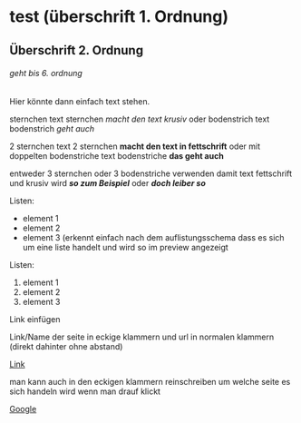 # test (überschrift 1. Ordnung)

## Überschrift 2. Ordnung 

###### geht bis 6. ordnung

Hier könnte dann einfach text stehen.

sternchen text sternchen *macht den text krusiv* oder bodenstrich text bodenstrich _geht auch_

2 sternchen text 2 sternchen **macht den text in fettschrift** oder mit doppelten bodenstriche text bodenstriche __das geht auch__

entweder 3 sternchen oder 3 bodenstriche verwenden damit text fettschrift und krusiv wird ***so zum Beispiel*** oder ___doch leiber so___

Listen: 

- element 1
- element 2
- element 3
(erkennt einfach nach dem auflistungsschema dass es sich um eine liste handelt und wird so im preview angezeigt

Listen:

1. element 1
2. element 2
3. element 3

Link einfügen

Link/Name der seite in eckige klammern und url in normalen klammern (direkt dahinter ohne abstand) 

[Link](https://google.de)

man kann auch in den eckigen klammern reinschreiben um welche seite es sich handeln wird wenn man drauf klickt

[Google](https://google.de)
